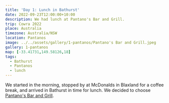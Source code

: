 ```yaml
---
title: 'Day 1: Lunch in Bathurst'
date: 2022-09-23T12:00:00+10:00
description: We had lunch at Pantano's Bar and Grill.
trip: Cowra 2022
place: Australia
timezone: Australia/NSW
location: Pantanos
image: ../../assets/gallery/1-pantanos/Pantano's Bar and Grill.jpeg
gallery: 1-pantanos
map: [-33.41731,149.58126,18]
tags:
  - Bathurst
  - Pantanos
  - lunch
---
```

We started in the morning, stopped by at McDonalds in Blaxland for a coffee break, and arrived in Bathurst in time for lunch. We decided to choose [Pantano's Bar and Grill](https://www.pantanosbarandgrill.com.au/).
